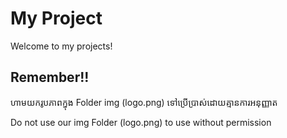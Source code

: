 # My Project

Welcome to my projects!

## Remember!!

ហាមយករូបភាពក្នុង Folder img (logo.png) ទៅប្រើប្រាស់ដោយគ្មានការអនុញ្ញាត​

Do not use our img Folder (logo.png) to use without permission
